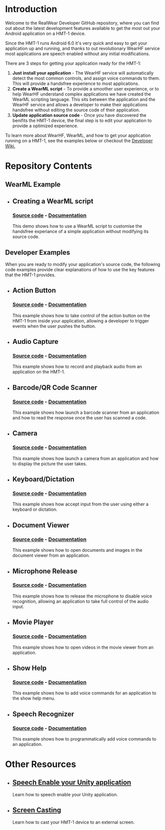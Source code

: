 # Introduction

Welcome to the RealWear Developer GitHub repository, where you can find out about the latest development features available to get the most out your Android application on a HMT-1 device.

Since the HMT-1 runs Android 6.0 it's very quick and easy to get your application up and running, and thanks to out revolutionary WearHF service most applications are speech enabled without any initial modifications. 

There are 3 steps for getting your application ready for the HMT-1:

1. **Just install your application** - The WearHF service will automatically detect the most common controls, and assign voice commands to them. This will provide a handsfree experience to most applications.
1. **Create a WearML script** - To provide a smoother user experience, or to help WearHF understand complex applications we have created the WearML scripting language. This sits between the application and the WearHF service and allows a developer to make their applications handsfree without editing the source code of their application. 
1. **Update application source code** - Once you have discovered the benifits the HMT-1 device, the final step is to edit your application to provide a optimized experience.

To learn more about WearHF, WearML, and how to get your application running on a HMT-1, see the examples below or checkout the [Developer Wiki.](https://github.com/realwear/Developer-Examples/wiki)

# Repository Contents

  ## WearML Example
  - ## Creating a WearML script
    ### [Source code](https://github.com/realwear/Developer-Examples/tree/master/WearML-Example/WearML-Example-Application) - [Documentation](https://github.com/realwear/Developer-Examples/wiki/WearML-Example) 
    This demo shows how to use a WearML script to customise the handsfree experiance of a simple application without modifying its source code.

  ## Developer Examples

  When you are ready to modify your application's source code, the following code examples provide clear explanations of how to use the key features that the HMT-1 provides.

  - ## Action Button
    ### [Source code](https://github.com/realwear/Developer-Examples/blob/master/Developer-Examples/hmt1developerexamples/src/main/java/com/realwear/hmt1developerexamples/ActionButtonActivity.java) - [Documentation](https://github.com/realwear/Developer-Examples/wiki/Action-Button)    
    This example shows how to take control of the action button on the HMT-1 from inside your application, allowing a developer to trigger events when the user pushes the button.
  - ## Audio Capture
    ### [Source code](https://github.com/realwear/Developer-Examples/blob/master/Developer-Examples/hmt1developerexamples/src/main/java/com/realwear/hmt1developerexamples/AudioCaptureActivity.java) - [Documentation](https://github.com/realwear/Developer-Examples/wiki/Audio-Capture)
    This example shows how to record and playback audio from an application on the HMT-1.
  - ## Barcode/QR Code Scanner
    ### [Source code](https://github.com/realwear/Developer-Examples/blob/master/Developer-Examples/hmt1developerexamples/src/main/java/com/realwear/hmt1developerexamples/BarcodeActivity.java) - [Documentation](https://github.com/realwear/Developer-Examples/wiki/Barcode-API)    
    This example shows how launch a barcode scanner from an application and how to read the response once the user has scanned a code.
  - ## Camera
     ### [Source code](https://github.com/realwear/Developer-Examples/blob/master/Developer-Examples/hmt1developerexamples/src/main/java/com/realwear/hmt1developerexamples/CameraActivity.java) - [Documentation](https://github.com/realwear/Developer-Examples/wiki/Camera-API)
    This example shows how launch a camera from an application and how to display the picture the user takes.
  - ## Keyboard/Dictation
    ### [Source code](https://github.com/realwear/Developer-Examples/blob/master/Developer-Examples/hmt1developerexamples/src/main/java/com/realwear/hmt1developerexamples/DictationActivity.java) - [Documentation](https://github.com/realwear/Developer-Examples/wiki/Keyboard-Dictation-Input)
    This example shows how accept input from the user using either a keyboard or dictation.
  - ## Document Viewer
    ### [Source code](https://github.com/realwear/Developer-Examples/blob/master/Developer-Examples/hmt1developerexamples/src/main/java/com/realwear/hmt1developerexamples/DocumentActivity.java) - [Documentation](https://github.com/realwear/Developer-Examples/wiki/Document-Viewer-API)
    This example shows how to open documents and images in the document viewer from an application.
  - ## Microphone Release
    ### [Source code](https://github.com/realwear/Developer-Examples/blob/master/Developer-Examples/hmt1developerexamples/src/main/java/com/realwear/hmt1developerexamples/MicrophoneReleaseActivity.java) - [Documentation](https://github.com/realwear/Developer-Examples/wiki/Microphone-Release)
    This example shows how to release the microphone to disable voice recognition, allowing an application to take full control of the audio input.
  - ## Movie Player
    ### [Source code](https://github.com/realwear/Developer-Examples/blob/master/Developer-Examples/hmt1developerexamples/src/main/java/com/realwear/hmt1developerexamples/MovieActivity.java) - [Documentation](https://github.com/realwear/Developer-Examples/wiki/Movie-Player-API)
    This example shows how to open videos in the movie viewer from an application.
  - ## Show Help
    ### [Source code](https://github.com/realwear/Developer-Examples/blob/master/Developer-Examples/hmt1developerexamples/src/main/java/com/realwear/hmt1developerexamples/ShowHelpActivity.java) - [Documentation](https://github.com/realwear/Developer-Examples/wiki/Show-Help)
    This example shows how to add voice commands for an application to the show help menu.
  - ## Speech Recognizer
    ### [Source code](https://github.com/realwear/Developer-Examples/blob/master/Developer-Examples/hmt1developerexamples/src/main/java/com/realwear/hmt1developerexamples/SpeechRecognizerActivity.java) - [Documentation](https://github.com/realwear/Developer-Examples/wiki/Speech-Recognizer)
    This example shows how to programmatically add voice commands to an application. 

# Other Resources

  - ## [Speech Enable your Unity application](https://realwear.github.io/Unity-Plugin/Home)
     Learn how to speech enable your Unity application.
  - ## [Screen Casting](https://github.com/realwear/Developer-Examples/wiki/Screen-Casting)
    Learn how to cast your HMT-1 device to an external screen.
